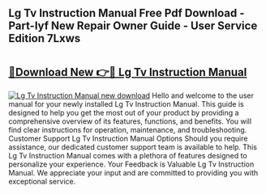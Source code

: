 ## Lg Tv Instruction Manual Free Pdf Download - Part-Iyf New Repair Owner Guide - User Service Edition 7Lxws

# <h2><a href="http://cf16838.oget.top/?id=Lg+Tv+Instruction+Manual">🔗Download New 👉🔴 Lg Tv Instruction Manual</a></h2>

[![Lg Tv Instruction Manual new download](https://i.imgur.com/5g1atiW.png)](http://cf16838.oget.top/?id=Lg+Tv+Instruction+Manual)
Hello and welcome to the user manual for your newly installed Lg Tv Instruction Manual. This guide is designed to help you get the most out of your product by providing a comprehensive overview of its features, functions, and benefits. You will find clear instructions for operation, maintenance, and troubleshooting. Customer Support Lg Tv Instruction Manual Options Should you require assistance, our dedicated customer support team is available to help. This Lg Tv Instruction Manual comes with a plethora of features designed to personalize your experience. Your Feedback is Valuable Lg Tv Instruction Manual. We appreciate your input and are committed to providing you with exceptional service.
